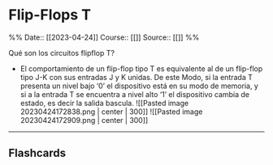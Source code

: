 # Flip-Flops T

%%
Date:: [[2023-04-24]]
Course:: [[]]
Source:: [[]]
%%

Qué son los circuitos flipflop T?

- El comportamiento de un flip-flop tipo T es equivalente al de un flip-flop tipo J-K con sus entradas J y K unidas. De este Modo, si la entrada T presenta un nivel bajo ‘0’ el dispositivo está en su modo de memoria, y si a la entrada T se encuentra a nivel alto ‘1’ el dispositivo cambia de estado, es decir la salida bascula.
![[Pasted image 20230424172838.png | center | 300]]
![[Pasted image 20230424172909.png | center | 300]]
___
## Flashcards